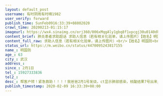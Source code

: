 ```yaml
---
layout: default_post
username: 有时阴雨有时晴1982
user_verify: forward
publish_time: SunFeb0916:33:39+08002020
crawl_time: 20200213-01:15:17
imageurl: https://wx4.sinaimg.cn/orj360/006xMqgAly1gbq8f1vpcgj30u0140dk9.jpg,https://wx1.sinaimg.cn/orj360/006xMqgAly1gbq8f254jpj30u0140wig.jpg,https://wx2.sinaimg.cn/orj360/006xMqgAly1gbq8f1key5j30u0140djq.jpg,https://wx4.sinaimg.cn/orj360/006xMqgAly1gbq8f2h1fjj30u0140dld.jpg,https://wx1.sinaimg.cn/orj360/006xMqgAly1gbq8gfo52fj30t419ojz0.jpg
content_brief: 肺炎患者求助超话 求助人信息（若有相关化验单，请上传图片）【姓名】明国防【年龄】63【所在城市】武汉【所在小区、社区】【患病时间】2月1日【联系方式】15927333836【其他紧急联系人】【病情描述】 帮客户转！        紧急救助！！！！         我爸爸2月1号发烧，ct显示肺部感染，核 ...全文
content_full_raw: 求助人信息（若有相关化验单，请上传图片）<br/>【姓名】明国防<br/>【年龄】63<br/>【所在城市】武汉<br/>【所在小区、社区】<br/>【患病时间】2月1日<br/>【联系方式】15927333836<br/>【其他紧急联系人】<br/>【病情描述】帮客户转！<br/>紧急救助！！！！<br/>我爸爸2月1号发烧，ct显示肺部感染，核酸结果7号出来显示阳性，确诊为新型冠状病肺炎，一直在家隔离吃药，但仍然高烧不退。<br/>我妈妈照顾爸爸的原因于3号开始发烧，ct同样显示肺部感染，核酸结果9号出来显示阳性，也确诊得了此病，此外还有胸闷、咳嗽的症状，同样高烧不退。<br/>两位老人均为60多岁，都有冠心病、高血压、慢性支气管炎等病，常年服药。从2号开始向社区登记，但至今无治疗安排，还在等通知。<br/>特此求助，我的联系方式，明静：15927333836，希望各位有医疗资源的朋友能够帮助我们！
status_url: https://m.weibo.cn/status/4470095243817155
name_: 明国防
age_: 63
city_: 武汉
address_: 
since_: 2月1日
tel_: 15927333836
tel2_: 
desc_: 帮客户转！紧急救助！！！！我爸爸2月1号发烧，ct显示肺部感染，核酸结果7号出来显示阳性，确诊为新型冠状病肺炎，一直在家隔离吃药，但仍然高烧不退。我妈妈照顾爸爸的原因于3号开始发烧，ct同样显示肺部感染，核酸结果9号出来显示阳性，也确诊得了此病，此外还有胸闷、咳嗽的症状，同样高烧不退。两位老人均为60多岁，都有冠心病、高血压、慢性支气管炎等病，常年服药。从2号开始向社区登记，但至今无治疗安排，还在等通知。特此求助，我的联系方式，明静15927333836，希望各位有医疗资源的朋友能够帮助我们！
publish_timestamp: 2020-02-09 16:33:39+08:00
---
```

